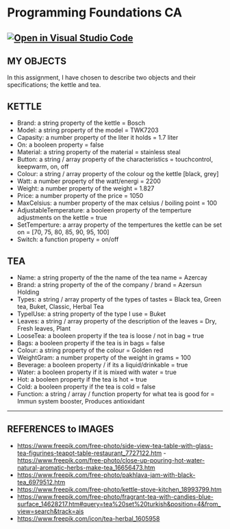 # Programming Foundations CA

## [![Open in Visual Studio Code](https://classroom.github.com/assets/open-in-vscode-718a45dd9cf7e7f842a935f5ebbe5719a5e09af4491e668f4dbf3b35d5cca122.svg)](https://classroom.github.com/online_ide?assignment_repo_id=11919539&assignment_repo_type=AssignmentRepo)

## MY OBJECTS

In this assignment, I have chosen to describe two objects and their specifications; the kettle and tea.

## KETTLE

- Brand: a string property of the kettle = Bosch
- Model: a string property of the model = TWK7203
- Capasity: a number property of the liter it holds = 1.7 liter
- On: a booleen property = false
- Material: a string property of the material = stainless steal
- Button: a string / array property of the characteristics = touchcontrol, keepwarm, on, off
- Colour: a string / array property of the colour og the kettle [black, grey]
- Watt: a number property of the watt/energi = 2200
- Weight: a number property of the weight = 1.827
- Price: a number property of the price = 1050
- MaxCelsius: a number property of the max celsius / boiling point = 100
- AdjustableTemperature: a booleen property of the temperture adjustments on the kettle = true
- SetTemperture: a array property of the tempertures the kettle can be set on = [70, 75, 80, 85, 90, 95, 100]
- Switch: a function property = on/off

## TEA

- Name: a string property of the the name of the tea name = Azercay
- Brand: a string property of the of the company / brand = Azersun Holding
- Types: a string / array property of the types of tastes = Black tea, Green tea, Buket, Classic, Herbal Tea
- TypeIUse: a string property of the type I use = Buket
- Leaves: a string / array property of the description of the leaves = Dry, Fresh leaves, Plant
- LooseTea: a booleen property if the tea is loose / not in bag = true
- Bags: a booleen property if the tea is in bags = false
- Colour: a string property of the colour = Golden red
- WeightGram: a number property of the weight in grams = 100
- Beverage: a booleen property / if its a liquid/drinkable = true
- Water: a booleen property if it is mixed with water = true
- Hot: a booleen property if the tea is hot = true
- Cold: a booleen property if the tea is cold = false
- Function: a string / array / function property for what tea is good for = Immun system booster, Produces antioxidant

---

## REFERENCES to IMAGES

- https://www.freepik.com/free-photo/side-view-tea-table-with-glass-tea-figurines-teapot-table-restaurant_7727122.htm -https://www.freepik.com/free-photo/close-up-pouring-hot-water-natural-aromatic-herbs-make-tea_16656473.htm
- https://www.freepik.com/free-photo/pakhlava-jam-with-black-tea_6979512.htm
- https://www.freepik.com/free-photo/kettle-stove-kitchen_18993799.htm
- https://www.freepik.com/free-photo/fragrant-tea-with-candies-blue-surface_14628217.htm#query=tea%20set%20turkish&position=4&from_view=search&track=ais
- https://www.freepik.com/icon/tea-herbal_1605958
